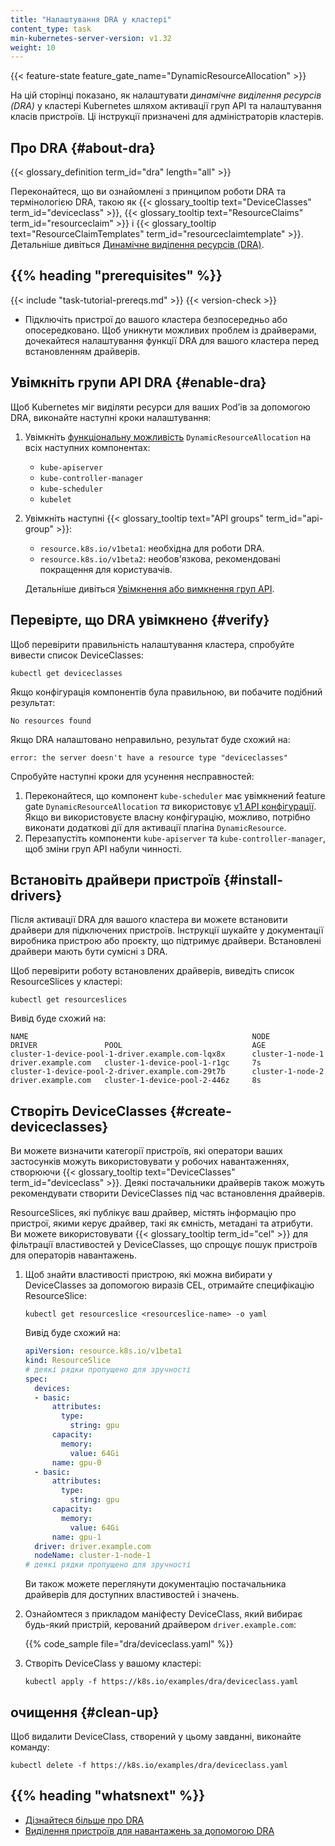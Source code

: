 ```yaml
---
title: "Налаштування DRA у кластері"
content_type: task
min-kubernetes-server-version: v1.32
weight: 10
---
```

{{< feature-state feature_gate_name="DynamicResourceAllocation" >}}

<!-- overview -->

На цій сторінці показано, як налаштувати _динамічне виділення ресурсів (DRA)_ у кластері Kubernetes шляхом активації груп API та налаштування класів пристроїв. Ці інструкції призначені для адміністраторів кластерів.

<!-- body -->

## Про DRA {#about-dra}

{{< glossary_definition term_id="dra" length="all" >}}

Переконайтеся, що ви ознайомлені з принципом роботи DRA та термінологією DRA, такою як {{< glossary_tooltip text="DeviceClasses" term_id="deviceclass" >}}, {{< glossary_tooltip text="ResourceClaims" term_id="resourceclaim" >}} і {{< glossary_tooltip text="ResourceClaimTemplates" term_id="resourceclaimtemplate" >}}. Детальніше дивіться [Динамічне виділення ресурсів (DRA)](/docs/concepts/scheduling-eviction/dynamic-resource-allocation/).

<!-- prerequisites -->

## {{% heading "prerequisites" %}}

{{< include "task-tutorial-prereqs.md" >}} {{< version-check >}}

* Підключіть пристрої до вашого кластера безпосередньо або опосередковано. Щоб уникнути можливих проблем із драйверами, дочекайтеся налаштування функції DRA для вашого кластера перед встановленням драйверів.

<!-- steps -->

## Увімкніть групи API DRA {#enable-dra}

Щоб Kubernetes міг виділяти ресурси для ваших Podʼів за допомогою DRA, виконайте наступні кроки налаштування:

1. Увімкніть [функціональну можливість](/docs/reference/command-line-tools-reference/feature-gates/) `DynamicResourceAllocation` на всіх наступних компонентах:

   * `kube-apiserver`
   * `kube-controller-manager`
   * `kube-scheduler`
   * `kubelet`

2. Увімкніть наступні {{< glossary_tooltip text="API groups" term_id="api-group" >}}:

   * `resource.k8s.io/v1beta1`: необхідна для роботи DRA.
   * `resource.k8s.io/v1beta2`: необов'язкова, рекомендовані покращення для користувачів.

   Детальніше дивіться [Увімкнення або вимкнення груп API](/docs/reference/using-api/#enabling-or-disabling).

## Перевірте, що DRA увімкнено {#verify}

Щоб перевірити правильність налаштування кластера, спробуйте вивести список DeviceClasses:

```shell
kubectl get deviceclasses
```

Якщо конфігурація компонентів була правильною, ви побачите подібний результат:

```console
No resources found
```

Якщо DRA налаштовано неправильно, результат буде схожий на:

```console
error: the server doesn't have a resource type "deviceclasses"
```

Спробуйте наступні кроки для усунення несправностей:

1. Переконайтеся, що компонент `kube-scheduler` має увімкнений feature gate `DynamicResourceAllocation` *та* використовує [v1 API конфігурації](/docs/reference/config-api/kube-scheduler-config.v1/). Якщо ви використовуєте власну конфігурацію, можливо, потрібно виконати додаткові дії для активації плагіна `DynamicResource`.
1. Перезапустіть компоненти `kube-apiserver` та `kube-controller-manager`, щоб зміни груп API набули чинності.

## Встановіть драйвери пристроїв {#install-drivers}

Після активації DRA для вашого кластера ви можете встановити драйвери для підключених пристроїв. Інструкції шукайте у документації виробника пристрою або проєкту, що підтримує драйвери. Встановлені драйвери мають бути сумісні з DRA.

Щоб перевірити роботу встановлених драйверів, виведіть список ResourceSlices у кластері:

```shell
kubectl get resourceslices
```

Вивід буде схожий на:

```console
NAME                                                  NODE                DRIVER               POOL                             AGE
cluster-1-device-pool-1-driver.example.com-lqx8x      cluster-1-node-1    driver.example.com   cluster-1-device-pool-1-r1gc     7s
cluster-1-device-pool-2-driver.example.com-29t7b      cluster-1-node-2    driver.example.com   cluster-1-device-pool-2-446z     8s
```

## Створіть DeviceClasses {#create-deviceclasses}

Ви можете визначити категорії пристроїв, які оператори ваших застосунків можуть використовувати у робочих навантаженнях, створюючи {{< glossary_tooltip text="DeviceClasses" term_id="deviceclass" >}}. Деякі постачальники драйверів також можуть рекомендувати створити DeviceClasses під час встановлення драйверів.

ResourceSlices, які публікує ваш драйвер, містять інформацію про пристрої, якими керує драйвер, такі як ємність, метадані та атрибути. Ви можете використовувати {{< glossary_tooltip term_id="cel" >}} для фільтрації властивостей у DeviceClasses, що спрощує пошук пристроїв для операторів навантажень.

1. Щоб знайти властивості пристрою, які можна вибирати у DeviceClasses за допомогою виразів CEL, отримайте специфікацію ResourceSlice:

    ```shell
    kubectl get resourceslice <resourceslice-name> -o yaml
    ```

    Вивід буде схожий на:

    ```yaml
    apiVersion: resource.k8s.io/v1beta1
    kind: ResourceSlice
    # деякі рядки пропущено для зручності
    spec:
      devices:
      - basic:
          attributes:
            type:
              string: gpu
          capacity:
            memory:
              value: 64Gi
          name: gpu-0
      - basic:
          attributes:
            type:
              string: gpu
          capacity:
            memory:
              value: 64Gi
          name: gpu-1
      driver: driver.example.com
      nodeName: cluster-1-node-1
    # деякі рядки пропущено для зручності
    ```

    Ви також можете переглянути документацію постачальника драйверів для доступних властивостей і значень.

2. Ознайомтеся з прикладом маніфесту DeviceClass, який вибирає будь-який пристрій, керований драйвером `driver.example.com`:

    {{% code_sample file="dra/deviceclass.yaml" %}}

3. Створіть DeviceClass у вашому кластері:

    ```shell
    kubectl apply -f https://k8s.io/examples/dra/deviceclass.yaml
    ```

## очищення {#clean-up}

Щоб видалити DeviceClass, створений у цьому завданні, виконайте команду:

```shell
kubectl delete -f https://k8s.io/examples/dra/deviceclass.yaml
```

## {{% heading "whatsnext" %}}

* [Дізнайтеся більше про DRA](/docs/concepts/scheduling-eviction/dynamic-resource-allocation)
* [Виділення пристроїв для навантажень за допомогою DRA](/docs/tasks/configure-pod-container/assign-resources/allocate-devices-dra)
